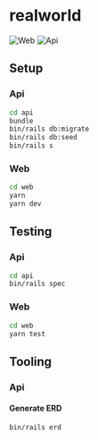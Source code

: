 # realworld

![Web](https://github.com/lifeiscontent/realworld/workflows/Web/badge.svg?branch=master)
![Api](https://github.com/lifeiscontent/realworld/workflows/Api/badge.svg?branch=master)


## Setup

### Api

```sh
cd api
bundle
bin/rails db:migrate
bin/rails db:seed
bin/rails s
```

### Web

```sh
cd web
yarn
yarn dev
```

## Testing

### Api

```sh
cd api
bin/rails spec
```

### Web

```sh
cd web
yarn test
```


## Tooling

### Api

#### Generate ERD

```sh
bin/rails erd
```
